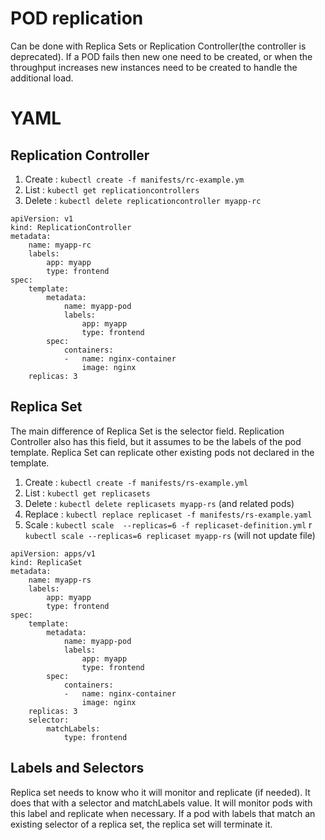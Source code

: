 # POD replication

Can be done with Replica Sets or Replication Controller(the controller is 
deprecated). If a POD fails then new one need to be created, or when the 
throughput increases new instances need to be created to handle the 
additional load.

# YAML

## Replication Controller

1. Create : `kubectl create -f manifests/rc-example.ym`
2. List : `kubectl get replicationcontrollers`
3. Delete : `kubectl delete replicationcontroller myapp-rc`
```
apiVersion: v1
kind: ReplicationController
metadata:
    name: myapp-rc
    labels:
        app: myapp
        type: frontend
spec:
    template:
        metadata:
            name: myapp-pod
            labels:
                app: myapp
                type: frontend
        spec:
            containers:
            -   name: nginx-container
                image: nginx
    replicas: 3
```

## Replica Set

The main difference of Replica Set is the selector field. Replication
Controller also has this field, but it assumes to be the labels of the pod
template. Replica Set can replicate other existing pods not declared in the 
template.

 1. Create : `kubectl create -f manifests/rs-example.yml`
 2. List : `kubectl get replicasets`
 3. Delete : `kubectl delete replicasets myapp-rs` (and related pods)
 4. Replace : `kubectl replace replicaset -f manifests/rs-example.yaml`
 5. Scale : `kubectl scale  --replicas=6 -f replicaset-definition.yml` r
        `kubectl scale --replicas=6 replicaset myapp-rs` (will not update file)

```
apiVersion: apps/v1
kind: ReplicaSet
metadata:
    name: myapp-rs
    labels:
        app: myapp
        type: frontend
spec:
    template:
        metadata:
            name: myapp-pod
            labels:
                app: myapp
                type: frontend
        spec:
            containers:
            -   name: nginx-container
                image: nginx
    replicas: 3
    selector: 
        matchLabels:
            type: frontend
```

## Labels and Selectors

Replica set needs to know who it will monitor and replicate (if needed). It 
does that with a selector and matchLabels value. It will monitor pods with this
label and replicate when necessary.
If a pod with labels that match an existing selector of a replica set, the replica
set will terminate it.
